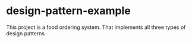 # design-pattern-example

This project is a food ordering system. That implements all three types of
design patterns